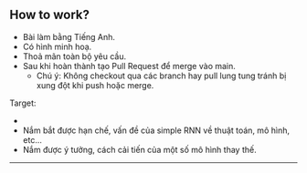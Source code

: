 ## How to work?

- Bài làm bằng Tiếng Anh.
- Có hình minh hoạ.
- Thoả mãn toàn bộ yêu cầu.
- Sau khi hoàn thành tạo Pull Request để merge vào main.
  - Chú ý: Không checkout qua các branch hay pull lung tung tránh bị xung đột khi push hoặc merge.

Target:

-
- Nắm bắt được hạn chế, vấn đề của simple RNN về thuật toán, mô hình, etc...
- Nắm được ý tưởng, cách cải tiến của một số mô hình thay thế.

---
